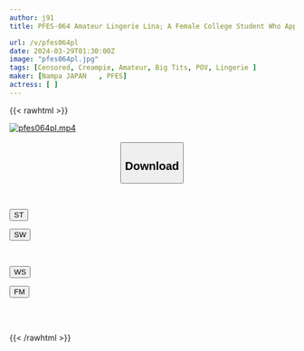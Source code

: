 ```yaml
---
author: j91
title: PFES-064 Amateur Lingerie Lina; A Female College Student Who Applied To Be An Underwear Monitor Is So Weak That She Is Forced To Wear High-end Lingerie And Has Raw Sex And Creampie Individual Recording Video Miku

url: /v/pfes064pl
date: 2024-03-29T01:30:00Z
image: "pfes064pl.jpg"
tags: [Censored, Creampie, Amateur, Big Tits, POV, Lingerie	]
maker: [Nampa JAPAN   , PFES]
actress: [ ]
---
```



{{< rawhtml >}}

<div class="video" data-videoid="o1VVKKQRAqIxb0">
    <a href="javascript:;">
        <img src="/v/pfes064pl/pfes064pl.jpg" width="WIDTH" height="HEIGHT" alt="pfes064pl.mp4" loading="lazy">
    </a>
</div>

<script type="text/javascript" src="https://j91.asia/asset/on-demand-st.js"></script>

<br>
  <link rel="stylesheet" href="https://j91.asia/asset/bs5.css">
  
  <center>
  <button class="btn btn-primary" type="button" data-bs-toggle="collapse" data-bs-target=".multi-collapse" aria-expanded="false" aria-controls="multiCollapseExample1 multiCollapseExample2"><h2>Download</h2></button></center>
</p>
<div class="row">
  <div class="col">
    <div class="collapse multi-collapse" id="multiCollapseExample1">
      <div class="card card-body">
	      	      <br>
<div class="buttons">  
<p><a href="https://streamtape.to/v/o1VVKKQRAqIxb0" target="_blank"><button class="btn-hover color-3"><i class="fa fa-download"></i> ST</button></a></p>
<p><a href="https://asnwish.com/38kiyhpmyp41" target="_blank"><button class="btn-hover color-2"><i class="fa fa-download"></i> SW</button></a></p></div>
    </div>
  </div>
</div>
  <div class="col">
    <div class="collapse multi-collapse" id="multiCollapseExample2">
      <div class="card card-body">
	      <br>
<div class="buttons">
<p><a href="https://wolfstream.tv/v58upi5wt77h"><button class="btn-hover color-9"><i class="fa fa-download"></i> WS</button></a></p>
<p><a href="https://filemoon.sx/d/69ie5suohpxl"><button class="btn-hover color-8"><i class="fa fa-download"></i> FM</button></a></p></div>
<br><br>
      </div>
    </div>
  </div>
</div>

{{< /rawhtml >}}